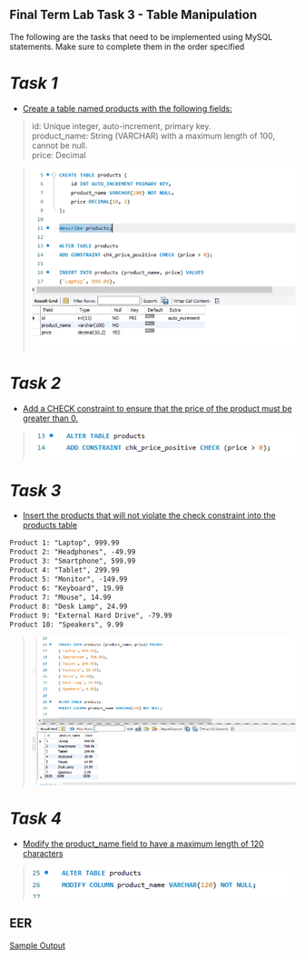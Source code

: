 
## Final Term Lab Task 3 - Table Manipulation
The following are the tasks that need to be implemented using MySQL statements. Make sure to complete them in the order specified

# *Task 1*
* <ins>Create a table named products with the following fields:
> id: Unique integer, auto-increment, primary key.\
product_name: String (VARCHAR) with a maximum length of 100, cannot be null.\
price: Decimal

> ![Sample Output](IMAGE/1.PNG)

# *Task 2*
* <ins>Add a CHECK constraint to ensure that the price of the product must be greater 
than 0.
> ![Sample Output](IMAGE/3.PNG)

# *Task 3*
* <ins>Insert the products that will not violate the check constraint into the products 
table
```
Product 1: "Laptop", 999.99 
Product 2: "Headphones", -49.99 
Product 3: "Smartphone", 599.99 
Product 4: "Tablet", 299.99 
Product 5: "Monitor", -149.99 
Product 6: "Keyboard", 19.99 
Product 7: "Mouse", 14.99 
Product 8: "Desk Lamp", 24.99 
Product 9: "External Hard Drive", -79.99 
Product 10: "Speakers", 9.99 
```
>![Sample Output](IMAGE/2.PNG)

# *Task 4*
* <ins>Modify the product_name field to have a maximum length of 120 characters
> ![Sample Output](IMAGE/4.PNG)

## **EER**
[Sample Output](IMAGE/EER%20task%203.PNG)
